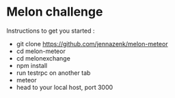 # Melon challenge 

Instructions to get you started :

- git clone https://github.com/jennazenk/melon-meteor
- cd melon-meteor
- cd melonexchange
- npm install
- run testrpc on another tab
- meteor
- head to your local host, port 3000